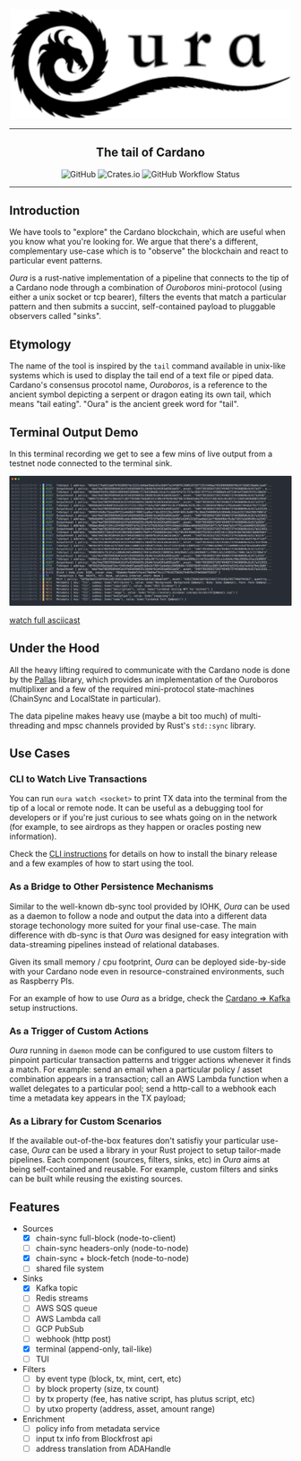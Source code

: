 <div align="center">
    <img src="assets/logo.svg" alt="Oura" width="500">
    <hr />
        <h2 align="center" style="border-bottom: none">The tail of Cardano</h2>
        <img alt="GitHub" src="https://img.shields.io/github/license/txpipe/oura" />
        <img alt="Crates.io" src="https://img.shields.io/crates/v/oura" />
        <img alt="GitHub Workflow Status" src="https://img.shields.io/github/workflow/status/txpipe/oura/Validate" />
    <hr/>
</div>

## Introduction

We have tools to "explore" the Cardano blockchain, which are useful when you know what you're looking for. We argue that there's a different, complementary use-case which is to "observe" the blockchain and react to particular event patterns.

_Oura_ is a rust-native implementation of a pipeline that connects to the tip of a Cardano node through a combination of _Ouroboros_ mini-protocol (using either a unix socket or tcp bearer), filters the events that match a particular pattern and then submits a succint, self-contained payload to pluggable observers called "sinks".

## Etymology

The name of the tool is inspired by the `tail` command available in unix-like systems which is used to display the tail end of a text file or piped data. Cardano's consensus procotol name, _Ouroboros_, is a reference to the ancient symbol depicting a serpent or dragon eating its own tail, which means "tail eating". "Oura" is the ancient greek word for "tail".

## Terminal Output Demo

In this terminal recording we get to see a few mins of live output from a testnet node connected to the terminal sink.

![Terminal Demo](assets/demo.svg)

[watch full asciicast](https://asciinema.org/a/453455)

## Under the Hood

All the heavy lifting required to communicate with the Cardano node is done by the [Pallas](https://github.com/txpipe/pallas) library, which provides an implementation of the Ouroboros multiplixer and a few of the required mini-protocol state-machines (ChainSync and LocalState in particular).

The data pipeline makes heavy use (maybe a bit too much) of multi-threading and mpsc channels provided by Rust's `std::sync` library.

## Use Cases

### CLI to Watch Live Transactions

You can run `oura watch <socket>` to print TX data into the terminal from the tip of a local or remote node. It can be useful as a debugging tool for developers or if you're just curious to see whats going on in the network (for example, to see airdrops as they happen or oracles posting new information).

Check the [CLI instructions](docs/cli.md) for details on how to install the binary release and a few examples of how to start using the tool.

### As a Bridge to Other Persistence Mechanisms

Similar to the well-known db-sync tool provided by IOHK, _Oura_ can be used as a daemon to follow a node and output the data into a different data storage techonology more suited for your final use-case. The main difference with db-sync is that _Oura_ was designed for easy integration with data-streaming pipelines instead of relational databases.

Given its small memory / cpu footprint, _Oura_ can be deployed side-by-side with your Cardano node even in resource-constrained environments, such as Raspberry PIs.

For an example of how to use _Oura_ as a bridge, check the [Cardano => Kafka](docs/kafka.md) setup instructions.

### As a Trigger of Custom Actions

_Oura_ running in `daemon` mode can be configured to use custom filters to pinpoint particular transaction patterns and trigger actions whenever it finds a match. For example: send an email when a particular policy / asset combination appears in a transaction; call an AWS Lambda function when a wallet delegates to a particular pool; send a http-call to a webhook each time a metadata key appears in the TX payload;

### As a Library for Custom Scenarios

If the available out-of-the-box features don't satisfiy your particular use-case, _Oura_ can be used a library in your Rust project to setup tailor-made pipelines. Each component (sources, filters, sinks, etc) in _Oura_ aims at being self-contained and reusable. For example, custom filters and sinks can be built while reusing the existing sources.

## Features

- Sources
  - [x] chain-sync full-block (node-to-client)
  - [ ] chain-sync headers-only (node-to-node)
  - [x] chain-sync + block-fetch (node-to-node)
  - [ ] shared file system
- Sinks
  - [x] Kafka topic
  - [ ] Redis streams
  - [ ] AWS SQS queue
  - [ ] AWS Lambda call
  - [ ] GCP PubSub
  - [ ] webhook (http post)
  - [x] terminal (append-only, tail-like)
  - [ ] TUI
- Filters
  - [ ] by event type (block, tx, mint, cert, etc)
  - [ ] by block property (size, tx count)
  - [ ] by tx property (fee, has native script, has plutus script, etc)
  - [ ] by utxo property (address, asset, amount range)
- Enrichment
  - [ ] policy info from metadata service
  - [ ] input tx info from Blockfrost api
  - [ ] address translation from ADAHandle
